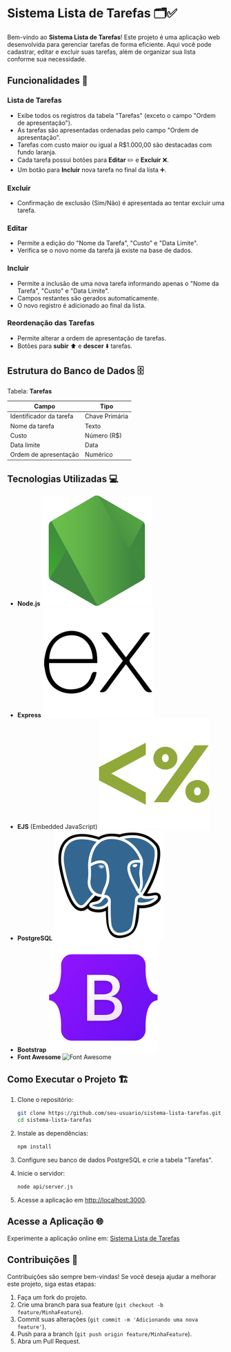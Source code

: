 # Sistema Lista de Tarefas 🗂️✅

Bem-vindo ao **Sistema Lista de Tarefas**! Este projeto é uma aplicação web desenvolvida para gerenciar tarefas de forma eficiente. Aqui você pode cadastrar, editar e excluir suas tarefas, além de organizar sua lista conforme sua necessidade.

## Funcionalidades 🚀

### Lista de Tarefas

- Exibe todos os registros da tabela "Tarefas" (exceto o campo "Ordem de apresentação").
- As tarefas são apresentadas ordenadas pelo campo "Ordem de apresentação".
- Tarefas com custo maior ou igual a R$1.000,00 são destacadas com fundo laranja.
- Cada tarefa possui botões para **Editar** ✏️ e **Excluir** ❌.
- Um botão para **Incluir** nova tarefa no final da lista ➕.

### Excluir

- Confirmação de exclusão (Sim/Não) é apresentada ao tentar excluir uma tarefa.

### Editar

- Permite a edição do "Nome da Tarefa", "Custo" e "Data Limite".
- Verifica se o novo nome da tarefa já existe na base de dados.

### Incluir

- Permite a inclusão de uma nova tarefa informando apenas o "Nome da Tarefa", "Custo" e "Data Limite".
- Campos restantes são gerados automaticamente.
- O novo registro é adicionado ao final da lista.

### Reordenação das Tarefas

- Permite alterar a ordem de apresentação de tarefas.
- Botões para **subir** ⬆️ e **descer** ⬇️ tarefas.

## Estrutura do Banco de Dados 🗄️

Tabela: **Tarefas**

| Campo                   | Tipo           |
| ----------------------- | -------------- |
| Identificador da tarefa | Chave Primária |
| Nome da tarefa          | Texto          |
| Custo                   | Número (R$)    |
| Data limite             | Data           |
| Ordem de apresentação   | Numérico       |

## Tecnologias Utilizadas 💻

- **Node.js** ![Node.js](https://raw.githubusercontent.com/devicons/devicon/master/icons/nodejs/nodejs-original.svg)
- **Express** ![Express](https://raw.githubusercontent.com/devicons/devicon/master/icons/express/express-original.svg)
- **EJS** (Embedded JavaScript) ![EJS](https://raw.githubusercontent.com/devicons/devicon/master/icons/ejs/ejs-original.svg)
- **PostgreSQL** ![PostgreSQL](https://raw.githubusercontent.com/devicons/devicon/master/icons/postgresql/postgresql-original.svg)
- **Bootstrap** ![Bootstrap](https://raw.githubusercontent.com/devicons/devicon/master/icons/bootstrap/bootstrap-original.svg)
- **Font Awesome** ![Font Awesome](https://raw.githubusercontent.com/devicons/devicon/master/icons/fontawesome/fontawesome-original.svg)

## Como Executar o Projeto 🏗️

1. Clone o repositório:

   ```bash
   git clone https://github.com/seu-usuario/sistema-lista-tarefas.git
   cd sistema-lista-tarefas
   ```

2. Instale as dependências:

   ```bash
   npm install
   ```

3. Configure seu banco de dados PostgreSQL e crie a tabela "Tarefas".

4. Inicie o servidor:

   ```bash
   node api/server.js
   ```

5. Acesse a aplicação em [http://localhost:3000](http://localhost:3000).

## Acesse a Aplicação 🌐

Experimente a aplicação online em: [Sistema Lista de Tarefas](https://lista-de-tarefas-inky-ten.vercel.app/)

## Contribuições 🤝

Contribuições são sempre bem-vindas! Se você deseja ajudar a melhorar este projeto, siga estas etapas:

1. Faça um fork do projeto.
2. Crie uma branch para sua feature (`git checkout -b feature/MinhaFeature`).
3. Commit suas alterações (`git commit -m 'Adicionando uma nova feature'`).
4. Push para a branch (`git push origin feature/MinhaFeature`).
5. Abra um Pull Request.
